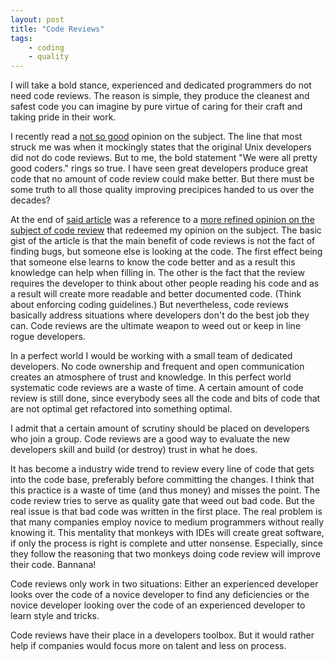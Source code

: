 ```yaml
---
layout: post
title: "Code Reviews"
tags:
    - coding
    - quality
---
```


I will take a bold stance, experienced and dedicated programmers do not need 
code reviews. The reason is simple, they produce the cleanest and safest code
you can imagine by pure virtue of caring for their craft and taking pride
in their work.

I recently read a [not so good][1] opinion on the subject. The line that most 
struck me was when it mockingly states that the original Unix developers 
did not do code reviews. But to me, the bold statement "We were all pretty good coders." 
rings so true. I have seen great developers produce great code 
that no amount of code review could make better. But there must be some truth 
to all those quality improving precipices handed to us over the decades? 

<!--more-->

At the end of [said article][1] was a reference to a [more refined opinion on 
the subject of code review][2] that redeemed my opinion on the subject. The 
basic gist of the article is that the main benefit of code reviews is not 
the fact of finding bugs, but someone else is looking at the code. The first 
effect being that someone else learns to know the code better and as a result
this knowledge can help when filling in. The other is the fact that the review
requires the developer to think about other people reading his code and as
a result will create more readable and better documented code. (Think about
enforcing coding guidelines.) But nevertheless, code reviews basically address 
situations where developers don't do the best job they can. Code reviews are 
the ultimate weapon to weed out or keep in line rogue developers.

In a perfect world I would be working with a small team of dedicated developers.
No code ownership and frequent and open communication creates an atmosphere
of trust and knowledge. In this perfect world systematic code reviews are 
a waste of time. A certain amount of code review is still done, since everybody
sees all the code and bits of code that are not optimal get refactored into 
something optimal.

I admit that a certain amount of scrutiny should be placed on developers
who join a group. Code reviews are a good way to evaluate the new developers 
skill and build (or destroy) trust in what he does. 

It has become a industry wide trend to review every line of code that gets into
the code base, preferably before committing the changes. I think that this 
practice is a waste of time (and thus money) and misses the point. The code 
review tries to serve as quality gate that weed out bad code. But the real 
issue is that bad code was written in the first place. The real problem is
that many companies employ novice to medium programmers without really knowing
it. This mentality that monkeys with IDEs will create great software, 
if only the process is right is complete and utter nonsense. Especially, 
since they follow the reasoning that two monkeys doing code review will improve 
their code. Bannana! 

Code reviews only work in two situations: Either an experienced developer looks
over the code of a novice developer to find any deficiencies or the
novice developer looking over the code of an experienced developer to learn 
style and tricks. 

Code reviews have their place in a developers toolbox. But it would rather help
if companies would focus more on talent and less on process. 

[1]: http://blogs.sas.com/sasdummy/index.php?/archives/264-Are-you-too-good-for-code-reviews.html
[2]: http://scientopia.org/blogs/goodmath/2011/07/06/things-everyone-should-do-code-review/

